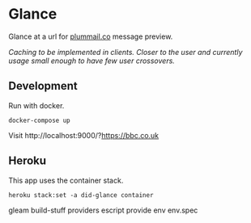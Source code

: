 # Glance

Glance at a url for [plummail.co](https://plummail.co) message preview.

*Caching to be implemented in clients. Closer to the user and currently usage small enough to have few user crossovers.*

## Development

Run with docker.

```
docker-compose up
```

Visit http://localhost:9000/?https://bbc.co.uk

## Heroku

This app uses the container stack.

```
heroku stack:set -a did-glance container
```


gleam build-stuff providers
escript provide env env.spec
